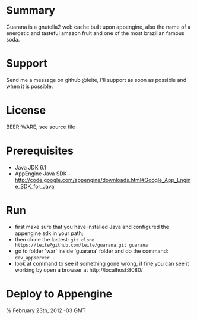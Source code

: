 # Summary

Guarana is a gnutella2 web cache built upon appengine, also the name of a energetic and tasteful amazon fruit and one of the most brazilian famous soda. 

# Support

Send me a message on github @leite, I'll support as soon as possible and when it is possible.

# License

BEER-WARE, see source file

# Prerequisites

+ Java JDK 6.1
+ AppEngine Java SDK - http://code.google.com/appengine/downloads.html#Google_App_Engine_SDK_for_Java

# Run

+ first make sure that you have installed Java and configured the appengine sdk in your path;
+ then clone the lastest: ```git clone https://leite@github.com/leite/guarana.git guarana```
+ go to folder 'war' inside 'guarana' folder and do the command: ```dev_appserver . ```
+ look at command to see if something gone wrong, if fine you can see it working by open a browser at http://localhost:8080/
	
# Deploy to Appengine


% February 23th, 2012 -03 GMT
